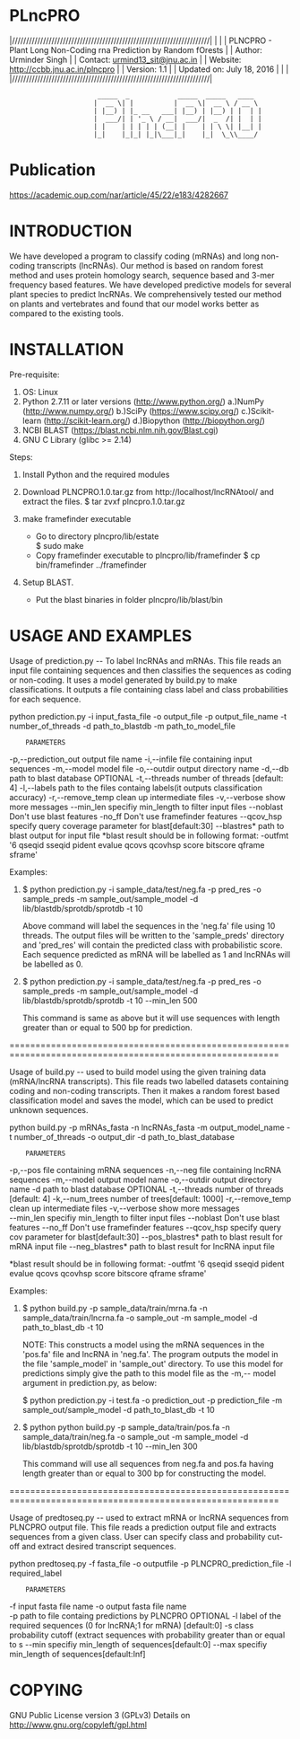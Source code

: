# PLncPRO
|//////////////////////////////////////////////////////////////////////|
|                                                                      |
|  PLNCPRO - 	Plant Long Non-Coding rna Prediction by Random fOrests |
|  Author: 	Urminder Singh                                         |
|  Contact: 	urmind13_sit@jnu.ac.in                                 |
|  Website:     http://ccbb.jnu.ac.in/plncpro                          |
|  Version: 	1.1                                                    |
|  Updated on: 	July 18, 2016                                          |
|                                                                      |
|//////////////////////////////////////////////////////////////////////|

                          _____  _            _____  _____   ____  
                         |  __ \| |          |  __ \|  __ \ / __ \ 
                         | |__) | |_ __   ___| |__) | |__) | |  | |
                         |  ___/| | '_ \ / __|  ___/|  _  /| |  | |
                         | |    | | | | | (__| |    | | \ \| |__| |
                         |_|    |_|_| |_|\___|_|    |_|  \_\\____/ 
			 

# Publication

https://academic.oup.com/nar/article/45/22/e183/4282667
                                           

# INTRODUCTION

We have developed a program to classify coding (mRNAs) and long non-coding transcripts (lncRNAs).
Our method is based on random forest method and uses protein homology search, sequence based and 3-mer frequency based features. 
We have developed predictive models for several plant species to predict lncRNAs. 
We comprehensively tested our method on plants and vertebrates and found that our model works better as compared to the existing tools.


# INSTALLATION

Pre-requisite: 
1. OS: Linux
2. Python 2.7.11 or later versions (http://www.python.org/)
	a.)NumPy (http://www.numpy.org/)
	b.)SciPy (https://www.scipy.org/)
	c.)Scikit-learn (http://scikit-learn.org/)
	d.)Biopython (http://biopython.org/)
3. NCBI BLAST (https://blast.ncbi.nlm.nih.gov/Blast.cgi)
4. GNU C Library (glibc >= 2.14)

Steps:
1. Install Python and the required modules

2. Download PLNCPRO.1.0.tar.gz from http://localhost/lncRNAtool/
   and extract the files.
   $ tar zvxf plncpro.1.0.tar.gz

3. make framefinder executable
   * Go to directory plncpro/lib/estate	    
   $ sudo make
   * Copy framefinder executable to plncpro/lib/framefinder
   $ cp bin/framefinder ../framefinder

3. Setup BLAST.
   * Put the blast binaries in folder plncpro/lib/blast/bin

  



# USAGE AND EXAMPLES

Usage of prediction.py -- To label lncRNAs and mRNAs. This file reads an input
file containing sequences and then classifies the sequences as coding or
non-coding. It uses a model generated by build.py to make classifications.
It outputs a file containing class label and class probabilities for each
sequence.
 
python prediction.py -i input_fasta_file -o output_file -p output_file_name -t number_of_threads 
   -d path_to_blastdb -m path_to_model_file

		PARAMETERS
-p,--prediction_out	output file name
-i,--infile		file containing input sequences
-m,--model		model file
-o,--outdir		output directory name
-d,--db			path to blast database
		OPTIONAL
-t,--threads		number of threads [default: 4]
-l,--labels		path to the files containg labels(it outputs classification accuracy)
-r,--remove_temp	clean up intermediate files
-v,--verbose		show more messages
--min_len		specifiy min_length to filter input files
--noblast		Don't use blast features
-no_ff			Don't use framefinder features
--qcov_hsp		specify query coverage parameter for blast[default:30]
--blastres*		path to blast output for input file
*blast result should be in following format: -outfmt '6 qseqid sseqid pident evalue qcovs qcovhsp score bitscore qframe sframe'
   
Examples: 
1. $ python prediction.py -i sample_data/test/neg.fa -p pred_res -o sample_preds -m sample_out/sample_model -d lib/blastdb/sprotdb/sprotdb -t 10

   Above command will label the sequences in the 'neg.fa' file using
   10 threads. The output files will be written to the 'sample_preds'
   directory and 'pred_res' will contain the predicted class with
   probabilistic score. Each sequence predicted as mRNA will be
   labelled as 1 and lncRNAs will be labelled as 0.

   

2. $ python prediction.py -i sample_data/test/neg.fa -p pred_res -o sample_preds -m sample_out/sample_model -d lib/blastdb/sprotdb/sprotdb -t 10 --min_len 500

   This command is same as above but it will use sequences with length
   greater than or equal to 500 bp for prediction.

   
     
==========================================================================================================

Usage of build.py -- used to build model using the given training data
(mRNA/lncRNA transcripts). This file reads two labelled datasets
containing coding and non-coding transcripts. Then it makes a random
forest based classification model and saves the model, which can be used
to predict unknown sequences.

 
python build.py -p mRNAs_fasta -n lncRNAs_fasta -m output_model_name -t number_of_threads 
   -o output_dir -d path_to_blast_database
		
		PARAMETERS   
-p,--pos		file containing mRNA sequences
-n,--neg		file containing lncRNA sequences
-m,--model		output model name
-o,--outdir		output directory name
-d			path to blast database
		OPTIONAL
-t,--threads		number of threads [default: 4]
-k,--num_trees		number of trees[default: 1000]
-r,--remove_temp	clean up intermediate files
-v,--verbose		show more messages	
--min_len		specifiy min_length to filter input files
--noblast		Don't use blast features
--no_ff			Don't use framefinder features
--qcov_hsp		specify query cov parameter for blast[default:30]
--pos_blastres*		path to blast result for mRNA input file
--neg_blastres*		path to blast result for lncRNA input file

*blast result should be in following format: -outfmt '6 qseqid sseqid pident evalue qcovs qcovhsp score bitscore qframe sframe'
  
           

Examples: 
1. $ python build.py -p sample_data/train/mrna.fa -n sample_data/train/lncrna.fa -o sample_out -m sample_model -d path_to_blast_db -t 10

   NOTE: This constructs a model using the mRNA sequences in the
   'pos.fa' file and lncRNA in 'neg.fa'. The program outputs the model in
   the file 'sample_model' in 'sample_out' directory. 
   To use this model for predictions simply give the path to this 
   model file as the -m,-- model argument in prediction.py, as below:
   
    $ python prediction.py -i test.fa -o prediction_out -p prediction_file -m sample_out/sample_model -d path_to_blast_db -t 10

2. $ python python build.py -p sample_data/train/pos.fa -n sample_data/train/neg.fa -o sample_out -m sample_model -d lib/blastdb/sprotdb/sprotdb -t 10 --min_len 300

   This command will use all sequences from neg.fa and pos.fa having
   length greater than or equal to 300 bp for constructing the model.


==========================================================================================================

Usage of predtoseq.py -- used to extract mRNA or lncRNA sequences from
PLNCPRO output file. This file reads a prediction output file and
extracts sequences from a given class. User can specify class and
probability cut-off and extract desired transcript sequences.


python predtoseq.py -f fasta_file -o outputfile -p PLNCPRO_prediction_file -l required_label 
  		
		PARAMETERS
-f			input fasta file name
-o			output fasta file name	
-p			path to file containg predictions by PLNCPRO
		OPTIONAL
-l			label of the required sequences (0 for lncRNA;1 for mRNA) [default:0]
-s			class probability cutoff (extract sequences with probability greater than or equal to s
--min			specifiy min_length of sequences[default:0]
--max			specifiy min_length of sequences[default:Inf]




# COPYING

GNU Public License version 3 (GPLv3)
Details on http://www.gnu.org/copyleft/gpl.html
